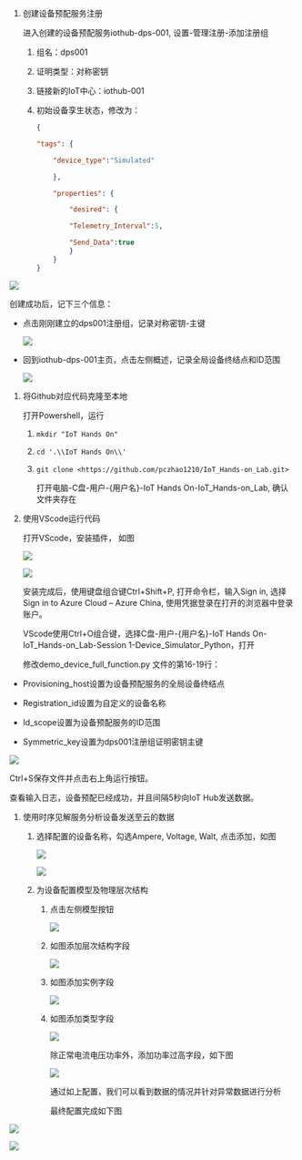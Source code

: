 1.  创建设备预配服务注册

    进入创建的设备预配服务iothub-dps-001, 设置-管理注册-添加注册组

    1.  组名：dps001

    2.  证明类型：对称密钥

    3.  链接新的IoT中心：iothub-001

    4.  初始设备孪生状态，修改为：

        ```json
        {

        "tags": {

            "device_type":"Simulated"

            },

            "properties": {

                "desired": {

                "Telemetry_Interval":5,

                "Send_Data":true
                }
            }
        }
        ```
        
   ![](media/2148623f943014b070bc45b8f07d8ddf.png)

创建成功后，记下三个信息：

-   点击刚刚建立的dps001注册组，记录对称密钥-主键

    ![](media/951b37e262282006facfd665680c867c.png)

-   回到iothub-dps-001主页，点击左侧概述，记录全局设备终结点和ID范围

    ![](media/5f117c6276624a8532aa0c6947bd50a1.png)

1.  将Github对应代码克隆至本地

    打开Powershell，运行

    1.  `mkdir "IoT Hands On"`

    2.  `cd '.\\IoT Hands On\\'`

    3.  `git clone <https://github.com/pczhao1210/IoT_Hands-on_Lab.git>`

        打开电脑-C盘-用户-{用户名}-IoT Hands On-IoT_Hands-on_Lab, 确认文件夹存在

2.  使用VScode运行代码

    打开VScode，安装插件， 如图

    ![](media/34ef42cda1037388a8ea8c9ca91af3e9.png)

    ![](media/029cde4666248575c022f40d0a596385.png)

    安装完成后，使用键盘组合键Ctrl+Shift+P, 打开命令栏，输入Sign in, 选择Sign in
    to Azure Cloud – Azure China, 使用凭据登录在打开的浏览器中登录账户。

    VScode使用Ctrl+O组合键，选择C盘-用户-{用户名}-IoT Hands
    On-IoT_Hands-on_Lab-Session 1-Device_Simulator_Python，打开

    修改demo_device_full_function.py 文件的第16-19行：

-   Provisioning_host设置为设备预配服务的全局设备终结点

-   Registration_id设置为自定义的设备名称

-   Id_scope设置为设备预配服务的ID范围

-   Symmetric_key设置为dps001注册组证明密钥主键

![](media/723cbe01db5d80593bc410029cd870db.png)

Ctrl+S保存文件并点击右上角运行按钮。

查看输入日志，设备预配已经成功，并且间隔5秒向IoT Hub发送数据。

1.  使用时序见解服务分析设备发送至云的数据

    1.  选择配置的设备名称，勾选Ampere, Voltage, Walt, 点击添加，如图

        ![](media/074da480f0e5775dee3eae3662735852.png)

        ![](media/85fe91064c4505966044758585c216a0.png)

    2.  为设备配置模型及物理层次结构

        1.  点击左侧模型按钮

            ![](media/99ee106f73bfd9c1f3f0098aa241eff3.png)

        2.  如图添加层次结构字段

            ![](media/25b1df61f79cc5e3f8dfc19df5e7dab8.png)

        3.  如图添加实例字段

            ![](media/fff4a503c5c5fd1829da9260c2c8b1ad.png)

        4.  如图添加类型字段

            ![](media/151556ef6c09ba9ca614f6f2b05f25b1.png)

            除正常电流电压功率外，添加功率过高字段，如下图

            ![](media/f229d4c2b1070194babd5d66cb8dfc4e.png)

            通过如上配置，我们可以看到数据的情况并针对异常数据进行分析

            最终配置完成如下图

![](media/8952e14fc746d8853d92ef9193ae9000.png)

![](media/34d7fdf9d088edb802a1f7fe8e75671e.png)
